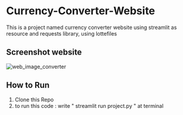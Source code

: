 ﻿# Currency-Converter-Website

This is a project named currency converter website using streamlit as resource and requests library,
using lottefiles

## Screenshot website
![web_image_converter](https://user-images.githubusercontent.com/109669823/184479813-91bc806f-3ddc-496f-957d-855aae52f9ce.png)

## How to Run
1. Clone this Repo
2. to run this code : write " streamlit run project.py " at terminal
